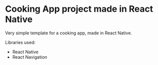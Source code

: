 # Cooking App project made in React Native

Very simple template for a cooking app, made in React Native.

Libraries used:
- React Native
- React Navigation

